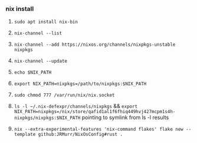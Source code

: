 ### nix install

1. `sudo apt install nix-bin`

2. `nix-channel --list`

3. `nix-channel --add https://nixos.org/channels/nixpkgs-unstable nixpkgs`

4. `nix-channel --update`

5. `echo $NIX_PATH`

6. `export NIX_PATH=nixpkgs=/path/to/nixpkgs:$NIX_PATH`

7. `sudo chmod 777 /var/run/nix/nix.socket`

8. `ls -l ~/.nix-defexpr/channels/nixpkgs` && `export NIX_PATH=nixpkgs=/nix/store/qafid1al1f6fhiq449hvj427mcpm1s4h-nixpkgs/nixpkgs:$NIX_PATH` pointing to symlink from ls -l results

9. `nix --extra-experimental-features 'nix-command flakes' flake new --template github:JRMurr/NixOsConfig#rust .`
